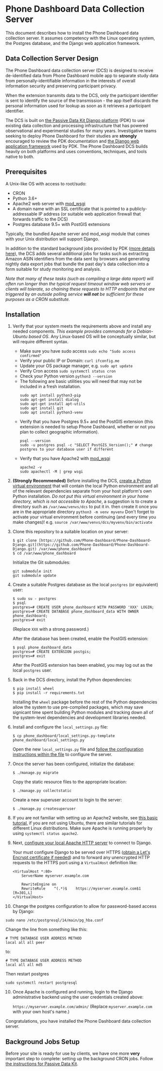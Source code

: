 # Phone Dashboard Data Collection Server

This document describes how to install the Phone Dashboard data collection server. It assumes competency with the Linux operating system, the Postgres database, and the Django web application framework.

## Data Collection Server Design

The Phone Dashboard data collection server (DCS) is designed to receive de-identified data from Phone Dashboard mobile app to separate study data from personally-identifiable information in the interests of overall information security and preserving participant privacy.

When the extension transmits data to the DCS, only the participant identifier is sent to identify the source of the transmission - the app itself discards the personal information used for lookup as soon as it retrieves a participant identifier.

The DCS is built on [the Passive Data Kit Django platform](https://github.com/audacious-software/PassiveDataKit-Django/) (PDK) to use existing data collection and processing infrastructure that has powered observational and experimental studies for many years. Investigative teams seeking to deploy Phone Dashboard for their studies are **strongly** encouraged to review the PDK documentation and [the Django web application framework](https://www.djangoproject.com/start/) used by PDK. The Phone Dashboard DCS builds heavily on both platforms and uses conventions, techniques, and tools native to both.

## Prerequisites

A Unix-like OS with access to root/sudo: 
* CRON
* Python 3.6+
* Apache2 web server with [mod_wsgi](https://modwsgi.readthedocs.io/)
* A domain name with an SSL certificate that is pointed to a publicly-addressable IP address (or suitable web application firewall that forwards traffic to the DCS)
* Postgres database 9.5+ with PostGIS extensions

Typically, the bundled Apache server and mod_wsgi module that comes with your Unix distribution will support Django.

In addition to the standard background jobs provided by PDK ([more details here](https://github.com/audacious-software/PassiveDataKit-Django/#background-jobs-setup)), the DCS adds several additional jobs for tasks such as extracting Amazon ASIN identifiers from the data sent by browsers and generating nightly data export jobs that bundle the past day's data collection into a form suitable for study monitoring and analysis.

*Note that many of these tasks (such as compiling a large data report) will often run longer than the typical request timeout window web servers or clients will tolerate, so chaining these requests to HTTP endpoints that are triggered by an outside polling service **will not** be sufficient for these purposes as a CRON substitute.*

## Installation

1. Verify that your system meets the requirements above and install any needed components. *This example provides commands for a Debian-Ubuntu based OS*. Any Linux-based OS will be conceptually similar, but will require different syntax.
   * Make sure you have sudo access `sudo echo "Sudo access confirmed"`
   * Verify your public IP or Domain: `curl ifconfig.me`
   * Update your OS package manager, e.g. `sudo apt update`
   * Verify Cron access `sudo systemctl status cron`
   * Check your Python version `python3 --version`
   * The following are basic utilities you will need that may not be included in a fresh installation.
     ```
     sudo apt install python3-pip
     sudo apt-get install dialog
     sudo apt-get install apt-utils
     sudo apt install git
     sudo apt install python3-venv
     ```
   * Verify that you have Postgres 9.5+ and the PostGIS extension (this extension is needed to setup Phone Dashboard, whether or not you plan to collect geographic information).
     ```
     psql --version
     sudo -u postgres psql -c "SELECT PostGIS_Version();" # change postgres to your database user if different
     ```
   * Verify that you have Apache2 with [mod_wsgi](https://modwsgi.readthedocs.io/)
     ```
     apache2 -v
     sudo apachectl -M | grep wsgi
     ```

1. **(Strongly Recommended)** Before installing the DCS, [create a Python virtual environment](https://docs.python.org/3/library/venv.html) that will contain the local Python environment and all of the relevant dependencies separate from your host platform's own Python installation. *Do not put this virtual environment in your home directory, which is not accessible to Apache*, a suggestion is to create a directory such as `/var/www/venvs/dcs` to put it in. then create it once you are in the appropriate directory `python3 -m venv myvenv`  Don't forget to activate your virtual environment before continuing (and every time you make changes)! e.g. `source /var/www/venvs/dcs/myvenv/bin/activate`

2. Clone this repository to a suitable location on your server:

    ```
    $ git clone [https://github.com/Phone-Dashboard/Phone-Dashboard-Django.git](https://github.com/Phone-Dashboard/Phone-Dashboard-Django.git) /var/www/phone_dashboard
    $ cd /var/www/phone_dashboard
    ```

    Initialize the Git submodules:

    ```
    git submodule init
    git submodule update
    ```

3. Create a suitable Postgres database as the local `postgres` (or equivalent) user:

    ```
    $ sudo su - postgres
    $ psql
    postgres=# CREATE USER phone_dashboard WITH PASSWORD 'XXX' LOGIN;
    postgres=# CREATE DATABASE phone_dashboard_data WITH OWNER phone_dashboard;
    postgres=# exit
    ```

    (Replace `XXX` with a strong password.)

    After the database has been created, enable the PostGIS extension:

    ```
    $ psql phone_dashboard_data
    postgres=# CREATE EXTENSION postgis;
    postgres=# exit
    ```

    After the PostGIS extension has been enabled, you may log out as the local `postgres` user.

4. Back in the DCS directory, install the Python dependencies:

    ```
    $ pip install wheel
    $ pip install -r requirements.txt
    ```

    Installing the `wheel` package before the rest of the Python dependencies allow the system to use pre-compiled packages, which may save signicant time spent building Python modules and tracking down all of the system-level dependencies and development libraries needed.

5. Install and configure the `local_settings.py` file:

    ```
    $ cp phone_dashboard/local_settings.py-template phone_dashboard/local_settings.py
    ```

    Open the new `local_settings.py` file and [follow the configuration instructions within the file](/phone_dashboard/local_settings.py-template) to configure the server.
    
6. Once the server has been configured, initialize the database:

    ```$ ./manage.py migrate```

    Copy the static resource files to the appropriate location:

    ```$ ./manage.py collectstatic```

    Create a new superuser account to login to the server:

    ```$ ./manage.py createsuperuser```

7. If  you are not familiar with setting up an Apache2 website, see [this basic tutorial](https://ubuntu.com/tutorials/install-and-configure-apache#1-overview), if you are not using Ubuntu, there are similar tutorials for different Linux distributions. Make sure Apache is running properly by using `systemctl status apache2`.
 
8. Next, [configure your local Apache HTTP server](https://docs.djangoproject.com/en/3.2/howto/deployment/wsgi/modwsgi/) to connect to Django.

    Your must configure Django to be served over HTTPS ([obtain a Let's Encrypt certificate if needed](https://letsencrypt.org/)) and to forward any unencrypted HTTP requests to the HTTPS port using a `VirtualHost` definition like:

    ````
    <VirtualHost *:80>
        ServerName myserver.example.com

        RewriteEngine on
        RewriteRule    ^(.*)$    https://myserver.example.com$1    [R=301,L]
    </VirtualHost>
    ````

9. Change the postgres configuration to allow for password-based access by Django:
```
sudo nano /etc/postgresql/14/main/pg_hba.conf
```

Change the line from something like this:
```
# TYPE DATABASE USER ADDRESS METHOD 
local all all peer
```
to:
```
# TYPE DATABASE USER ADDRESS METHOD 
local all all md5
```
Then restart postgres
```
sudo systemctl restart postgresql
```

10. Once Apache is configured and running, login to the Django administrative backend using the user credentials created above: 

    `https://myserver.example.com/admin/` (Replace `myserver.example.com` with your own host's name.) 
    
Congratulations, you have installed the Phone Dashboard data collection server.

## Background Jobs Setup

Before your site is ready for use by clients, we have one more **very** important step to complete: setting up the background CRON jobs. Follow [the instructions for Passive Data Kit](https://github.com/audacious-software/PassiveDataKit-Django/#background-jobs-setup).

